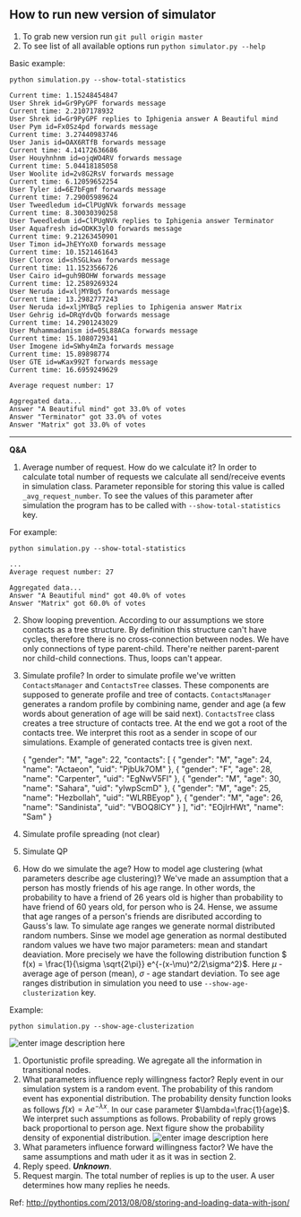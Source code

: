 

**How to run new version of simulator**
---------------------------------------

1. To grab new version run ```git pull origin master```
2. To see list of all available options run ```python simulator.py --help```

Basic example:

    python simulation.py --show-total-statistics

    Current time: 1.15248454847
    User Shrek id=Gr9PyGPF forwards message
    Current time: 2.2107178932
    User Shrek id=Gr9PyGPF replies to Iphigenia answer A Beautiful mind
    User Pym id=Fx0Sz4pd forwards message
    Current time: 3.27440983746
    User Janis id=OAX6RTfB forwards message
    Current time: 4.14172636686
    User Houyhnhnm id=ojqWO4RV forwards message
    Current time: 5.04418185058
    User Woolite id=2v8G2RsV forwards message
    Current time: 6.12059652254
    User Tyler id=6E7bFgmf forwards message
    Current time: 7.29005989624
    User Tweedledum id=ClPUgNVk forwards message
    Current time: 8.30030390258
    User Tweedledum id=ClPUgNVk replies to Iphigenia answer Terminator
    User Aquafresh id=ODKK3yl0 forwards message
    Current time: 9.21263450901
    User Timon id=JhEYYoX0 forwards message
    Current time: 10.1521461643
    User Clorox id=shSGLkwa forwards message
    Current time: 11.1523566726
    User Cairo id=guh9BOHW forwards message
    Current time: 12.2589269324
    User Neruda id=xljMYBq5 forwards message
    Current time: 13.2982777243
    User Neruda id=xljMYBq5 replies to Iphigenia answer Matrix
    User Gehrig id=DRqYdvQb forwards message
    Current time: 14.2901243029
    User Muhammadanism id=05L88ACa forwards message
    Current time: 15.1080729341
    User Imogene id=SWhy4mZa forwards message
    Current time: 15.89898774
    User GTE id=wKax992T forwards message
    Current time: 16.6959249629
    
    Average request number: 17
    
    Aggregated data...
    Answer "A Beautiful mind" got 33.0% of votes
    Answer "Terminator" got 33.0% of votes
    Answer "Matrix" got 33.0% of votes


---
**Q&A**
1. Average number of request. How do we calculate it?
 In order to calculate total number of requests we calculate all send/receive events in simulation class. Parameter reponsible for storing this value is called ```_avg_request_number```. To see the values of this parameter after simulation the program has to be called with ```--show-total-statistics``` key.

For example:

    python simulation.py --show-total-statistics

    ...
    Average request number: 27
    
    Aggregated data...
    Answer "A Beautiful mind" got 40.0% of votes
    Answer "Matrix" got 60.0% of votes
2. Show looping prevention.
According to our assumptions we store contacts as a tree structure. By definition this structure can't have cycles, therefore there is no cross-connection between nodes. We have only connections of type parent-child. There're neither parent-parent nor child-child connections. Thus, loops can't appear.
3. Simulate profile?
In order to simulate profile we've written ```ContactsManager``` and ```ContactsTree``` classes. These components are supposed to generate profile and tree of contacts.
```ContactsManager``` generates a random profile by combining name, gender and age (a few words about generation of age will be said next).
```ContactsTree``` class creates a tree structure of contacts tree. At the end we got a root of the contacts tree. We interpret this root as a sender in scope of our simulations.
Example of generated contacts tree is given next.

    {
            "gender": "M", 
            "age": 22, 
            "contacts": [
                {
                    "gender": "M", 
                    "age": 24, 
                    "name": "Actaeon", 
                    "uid": "PjbUk7OM"
                }, 
                {
                    "gender": "F", 
                    "age": 28, 
                    "name": "Carpenter", 
                    "uid": "EgNwV5Fl"
                }, 
                {
                    "gender": "M", 
                    "age": 30, 
                    "name": "Sahara", 
                    "uid": "yIwpScmD"
                }, 
                {
                    "gender": "M", 
                    "age": 25, 
                    "name": "Hezbollah", 
                    "uid": "WLRBEyop"
                }, 
                {
                    "gender": "M", 
                    "age": 26, 
                    "name": "Sandinista", 
                    "uid": "VBOQ8lCY"
                }
            ], 
            "id": "EOjIrHWt", 
            "name": "Sam"
        }
4. Simulate profile spreading (not clear)
5. Simulate QP
6. How do we simulate the age? How to model age clustering (what parameters describe age clustering)?
We've made an assumption that a person has mostly friends of his age range. In other words, the probability to have a friend of 26 years old is higher than probability to have friend of 60 years old, for person who is 24.
Hense, we assume that age ranges of a person's friends are disributed according to Gauss's law.
To simulate age ranges we generate normal distributed random numbers.
Sinse we model age generation as normal destibuted random values we have two major parameters: mean and standart deaviation. More precisely we have the following distribution function $ f(x) = \frac{1}{\sigma \sqrt{2\pi}} e^{-(x-\mu)^2/2\sigma^2}$. Here $\mu$ - average age of person (mean), $\sigma$ - age standart deviation.
To see age ranges distribution in simulation you need to use
```--show-age-clusterization``` key.

Example:

    python simulation.py --show-age-clusterization

![enter image description here](http://snag.gy/c0ikj.jpg)


1. Oportunistic profile spreading. We agregate all the information in transitional nodes.
2. What parameters influence reply willingness factor?
Reply event in our simulation system is a random event. The probability of this random event has exponential distribution.
The probability density function looks as follows $f(x) = \lambda e^{-\lambda x}$. In our case parameter $\lambda=\frac{1}{age}$.
We interpret such assumptions as follows. Probability of reply grows back proportional to person age.
Next figure show the probability density of exponential distribution.
![enter image description here](http://www.engineeredsoftware.com/nasa/images/expone1.gif)
3. What parameters influence forward willingness factor?
We have the same assumptions and math uder it as it was in section 2.
4. Reply speed. ***Unknown***.
5. Request margin. The total number of replies is up to the user. A user determines how many replies he needs.


Ref: http://pythontips.com/2013/08/08/storing-and-loading-data-with-json/

